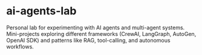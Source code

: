 # ai-agents-lab
Personal lab for experimenting with AI agents and multi-agent systems. Mini-projects exploring different frameworks (CrewAI, LangGraph, AutoGen, OpenAI SDK) and patterns like RAG, tool-calling, and autonomous workflows.
